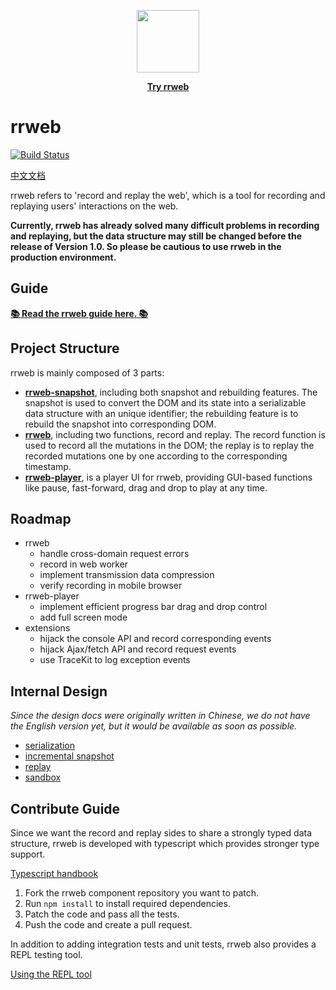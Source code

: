 <p align="center">
  <img width="100px" height="100px" src="https://www.rrweb.io/favicon.png">
</p>
<p align="center">
  <a href="https://www.rrweb.io/" style="font-weight: bold">Try rrweb</a>
</p>

# rrweb

[![Build Status](https://travis-ci.org/rrweb-io/rrweb.svg?branch=master)](https://travis-ci.org/rrweb-io/rrweb)

[中文文档](./README.zh_CN.md)

rrweb refers to 'record and replay the web', which is a tool for recording and replaying users' interactions on the web.

**Currently, rrweb has already solved many difficult problems in recording and replaying, but the data structure may still be changed before the release of Version 1.0. So please be cautious to use rrweb in the production environment.**

## Guide

[**📚 Read the rrweb guide here. 📚**](./guide.md)

## Project Structure

rrweb is mainly composed of 3 parts:

- **[rrweb-snapshot](https://github.com/rrweb-io/rrweb-snapshot)**, including both snapshot and rebuilding features. The snapshot is used to convert the DOM and its state into a serializable data structure with an unique identifier; the rebuilding feature is to rebuild the snapshot into corresponding DOM.
- **[rrweb](https://github.com/rrweb-io/rrweb)**, including two functions, record and replay. The record function is used to record all the mutations in the DOM; the replay is to replay the recorded mutations one by one according to the corresponding timestamp.
- **[rrweb-player](https://github.com/rrweb-io/rrweb-player)**, is a player UI for rrweb, providing GUI-based functions like pause, fast-forward, drag and drop to play at any time.

## Roadmap

- rrweb
  - handle cross-domain request errors
  - record in web worker
  - implement transmission data compression
  - verify recording in mobile browser
- rrweb-player
  - implement efficient progress bar drag and drop control
  - add full screen mode
- extensions
  - hijack the console API and record corresponding events
  - hijack Ajax/fetch API and record request events
  - use TraceKit to log exception events

## Internal Design

*Since the design docs were originally written in Chinese, we do not have the English version yet, but it would be available as soon as possible.*

- [serialization](./docs/serialization.zh_CN.md)
- [incremental snapshot](./docs/observer.zh_CN.md)
- [replay](./docs/replay.zh_CN.md)
- [sandbox](./docs/sandbox.zh_CN.md)

## Contribute Guide

Since we want the record and replay sides to share a strongly typed data structure, rrweb is developed with typescript which provides stronger type support.

[Typescript handbook](https://www.typescriptlang.org/docs/handbook/declaration-files/introduction.html)

1. Fork the rrweb component repository you want to patch.
2. Run `npm install` to install required dependencies.
3. Patch the code and pass all the tests.
4. Push the code and create a pull request.

In addition to adding integration tests and unit tests, rrweb also provides a REPL testing tool.

[Using the REPL tool](./guide.md#REPL-tool)
